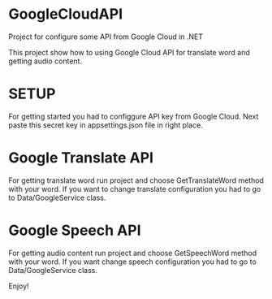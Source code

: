 # GoogleCloudAPI
Project for configure some API from Google Cloud in .NET

This project show how to using Google Cloud API for translate word and getting audio content.

# SETUP
For getting started you had to configgure API key from Google Cloud. Next paste this secret key in appsettings.json file in right place.

# Google Translate API
For getting translate word run project and choose GetTranslateWord method with your word. If you want to change translate configuration you had to go to Data/GoogleService class.

# Google Speech API
For getting audio content run project and choose GetSpeechWord method with your word. If you want change speech configuration you had to go to Data/GoogleService class.

Enjoy!
